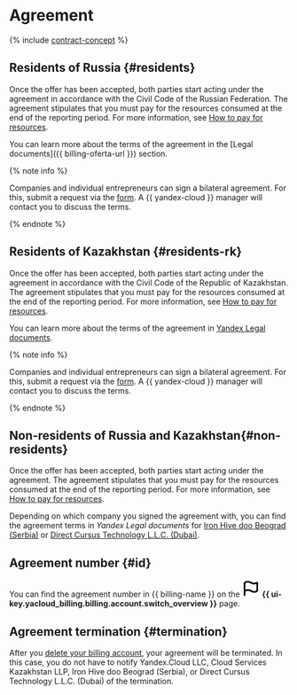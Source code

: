 # Agreement

{% include [contract-concept](../../_includes/billing/contract.md) %}



## Residents of Russia {#residents}

Once the offer has been accepted, both parties start acting under the agreement in accordance with the Civil Code of the Russian Federation. The agreement stipulates that you must pay for the resources consumed at the end of the reporting period. For more information, see [How to pay for resources](../payment/index.md).

You can learn more about the terms of the agreement in the [Legal documents]({{ billing-oferta-url }}) section.

{% note info %}

Companies and individual entrepreneurs can sign a bilateral agreement. For this, submit a request via the [form](#contact-form). A {{ yandex-cloud }} manager will contact you to discuss the terms.

{% endnote %}


## Residents of Kazakhstan {#residents-rk}

Once the offer has been accepted, both parties start acting under the agreement in accordance with the Civil Code of the Republic of Kazakhstan. The agreement stipulates that you must pay for the resources consumed at the end of the reporting period. For more information, see [How to pay for resources](../payment/index.md).

You can learn more about the terms of the agreement in [Yandex Legal documents](https://yandex.com/legal/cloud_oferta_kz/?lang=en).

{% note info %}

Companies and individual entrepreneurs can sign a bilateral agreement. For this, submit a request via the [form](#contact-form). A {{ yandex-cloud }} manager will contact you to discuss the terms.

{% endnote %}

## Non-residents of Russia and Kazakhstan{#non-residents}

Once the offer has been accepted, both parties start acting under the agreement. The agreement stipulates that you must pay for the resources consumed at the end of the reporting period. For more information, see [How to pay for resources](../payment/index.md).

Depending on which company you signed the agreement with, you can find the agreement terms in _Yandex Legal documents_ for [Iron Hive doo Beograd (Serbia)](https://yandex.com/legal/cloud_customer_agreement/) or [Direct Cursus Technology L.L.C. (Dubai)](https://yandex.com/legal/cloud_customer_agreement_uae/).

## Agreement number {#id}

You can find the agreement number in {{ billing-name }} on the ![image](../../_assets/console-icons/flag.svg) **{{ ui-key.yacloud_billing.billing.account.switch_overview }}** page.

## Agreement termination {#termination}

After you [delete your billing account](../operations/delete-account.md), your agreement will be terminated. In this case, you do not have to notify Yandex.Cloud LLC, Cloud Services Kazakhstan LLP, Iron Hive doo Beograd (Serbia), or Direct Cursus Technology L.L.C. (Dubai) of the termination.
